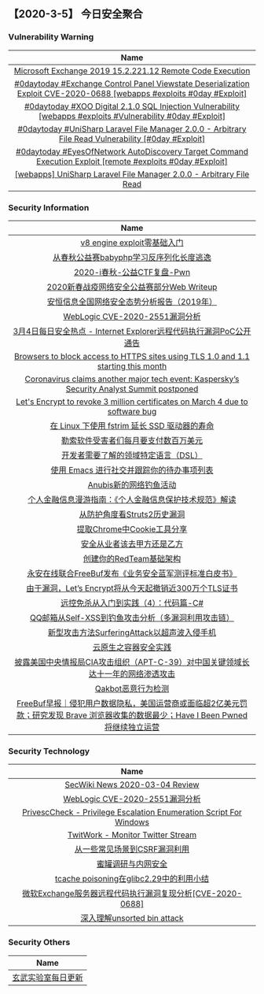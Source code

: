 
 ##   【2020-3-5】 今日安全聚合


###  						       							Vulnerability Warning

|                             Name                             |
| :----------------------------------------------------------: |
|[Microsoft Exchange 2019 15.2.221.12 Remote Code Execution](https://cxsecurity.com/issue/WLB-2020030016)|
|[#0daytoday #Exchange Control Panel Viewstate Deserialization Exploit CVE-2020-0688 [webapps #exploits  #0day #Exploit]](http://0day.today/exploits/34051)|
|[#0daytoday #XOO Digital 2.1.0 SQL Injection Vulnerability  [webapps #exploits #Vulnerability #0day #Exploit]](http://0day.today/exploits/34050)|
|[#0daytoday #UniSharp Laravel File Manager 2.0.0 - Arbitrary File Read Vulnerability [#0day #Exploit]](http://0day.today/exploits/34049)|
|[#0daytoday #EyesOfNetwork AutoDiscovery Target Command Execution Exploit [remote #exploits  #0day #Exploit]](http://0day.today/exploits/34048)|
|[[webapps] UniSharp Laravel File Manager 2.0.0 - Arbitrary File Read](https://www.exploit-db.com/exploits/48166)|

### 						        							Security Information
|                             Name                                    |
| :----------------------------------------------------------: |
|[v8 engine exploit零基础入门](https://www.anquanke.com/post/id/199702)|
|[从春秋公益赛babyphp学习反序列化长度逃逸](https://www.anquanke.com/post/id/200200)|
|[2020-i春秋-公益CTF复盘-Pwn](https://www.anquanke.com/post/id/199540)|
|[2020新春战疫网络安全公益赛部分Web Writeup](https://www.anquanke.com/post/id/199491)|
|[安恒信息全国网络安全态势分析报告（2019年）](https://www.anquanke.com/post/id/200130)|
|[WebLogic CVE-2020-2551漏洞分析](https://www.anquanke.com/post/id/199966)|
|[3月4日每日安全热点 - Internet Explorer远程代码执行漏洞PoC公开通告](https://www.anquanke.com/post/id/200162)|
|[Browsers to block access to HTTPS sites using TLS 1.0 and 1.1 starting this month](https://www.zdnet.com/article/browsers-to-block-access-to-https-sites-using-tls-1-0-and-1-1-starting-this-month/#ftag=RSSbaffb68)|
|[Coronavirus claims another major tech event: Kaspersky’s Security Analyst Summit postponed](https://www.zdnet.com/article/coronavirus-claims-another-major-tech-event-kasperskys-security-analyst-summit-postponed/#ftag=RSSbaffb68)|
|[Let's Encrypt to revoke 3 million certificates on March 4 due to software bug](https://www.zdnet.com/article/lets-encrypt-to-revoke-3-million-certificates-on-march-4-due-to-bug/#ftag=RSSbaffb68)|
|[在 Linux 下使用 fstrim 延长 SSD 驱动器的寿命](https://linux.cn/article-11959-1.html?utm_source=rss&utm_medium=rss)|
|[勒索软件受害者们每月要支付数百万美元](https://linux.cn/article-11958-1.html?utm_source=rss&utm_medium=rss)|
|[开发者需要了解的领域特定语言（DSL）](https://linux.cn/article-11957-1.html?utm_source=rss&utm_medium=rss)|
|[使用 Emacs 进行社交并跟踪你的待办事项列表](https://linux.cn/article-11956-1.html?utm_source=rss&utm_medium=rss)|
|[Anubis新的网络钓鱼活动](https://www.freebuf.com/articles/terminal/228102.html)|
|[个人金融信息漫游指南：《个人金融信息保护技术规范》解读](https://www.freebuf.com/articles/network/228353.html)|
|[从防护角度看Struts2历史漏洞](https://www.freebuf.com/vuls/229080.html)|
|[提取Chrome中Cookie工具分享](https://www.freebuf.com/sectool/227149.html)|
|[安全从业者该去甲方还是乙方](https://www.freebuf.com/articles/es/228621.html)|
|[创建你的RedTeam基础架构](https://www.freebuf.com/geek/227377.html)|
|[永安在线联合FreeBuf发布《业务安全蓝军测评标准白皮书》](https://www.freebuf.com/articles/paper/229052.html)|
|[由于漏洞，Let’s Encrypt将从今天起撤销近300万个TLS证书](https://www.freebuf.com/news/229128.html)|
|[远控免杀从入门到实践（4）：代码篇-C#](https://www.freebuf.com/articles/system/227464.html)|
|[QQ邮箱从Self-XSS到钓鱼攻击分析（多漏洞利用攻击链）](https://www.freebuf.com/vuls/228042.html)|
|[新型攻击方法SurferingAttack以超声波入侵手机](https://www.freebuf.com/news/229043.html)|
|[云原生之容器安全实践](https://www.freebuf.com/articles/others-articles/228615.html)|
|[披露美国中央情报局CIA攻击组织（APT-C-39）对中国关键领域长达十一年的网络渗透攻击](https://www.freebuf.com/articles/network/229066.html)|
|[Qakbot恶意行为检测](https://www.freebuf.com/articles/network/228047.html)|
|[FreeBuf早报｜侵犯用户数据隐私，美国运营商或面临超2亿美元罚款；研究发现 Brave 浏览器收集的数据最少；Have I Been Pwned 将继续独立运营](https://www.freebuf.com/news/229112.html)|

### 						        							Security  Technology
|                             Name                                    |
| :----------------------------------------------------------: |
|[SecWiki News 2020-03-04 Review](http://www.sec-wiki.com/?2020-03-04)|
|[WebLogic CVE-2020-2551漏洞分析](https://paper.seebug.org/1138/)|
|[PrivescCheck - Privilege Escalation Enumeration Script For Windows](http://www.kitploit.com/2020/03/privesccheck-privilege-escalation.html)|
|[TwitWork - Monitor Twitter Stream](http://www.kitploit.com/2020/03/twitwork-monitor-twitter-stream.html)|
|[从一些常见场景到CSRF漏洞利用](http://xz.aliyun.com/t/7297)|
|[蜜罐调研与内网安全](http://xz.aliyun.com/t/7294)|
|[tcache poisoning在glibc2.29中的利用小结](http://xz.aliyun.com/t/7292)|
|[微软Exchange服务器远程代码执行漏洞复现分析[CVE-2020-0688]](http://xz.aliyun.com/t/7299)|
|[深入理解unsorted bin attack](http://xz.aliyun.com/t/7251)|

### 						        							Security  Others
|                             Name                                    |
| :----------------------------------------------------------: |
|[玄武实验室每日更新](https://weibo.com/p/1006065582522936/wenzhang?from=page_100606_profile&wvr=6&mod=wenzhangmore)|

